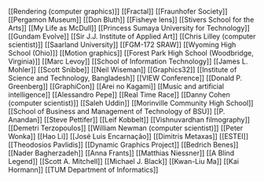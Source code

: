 [[Rendering (computer graphics)]]
[[Fractal]]
[[Fraunhofer Society]]
[[Pergamon Museum]]
[[Don Bluth]]
[[Fisheye lens]]
[[Stivers School for the Arts]]
[[My Life as McDull]]
[[Princess Sumaya University for Technology]]
[[Gundam Evolve]]
[[Sir J.J. Institute of Applied Art]]
[[Chris Lilley (computer scientist)]]
[[Saarland University]]
[[FGM-172 SRAW]]
[[Wyoming High School (Ohio)]]
[[Motion graphics]]
[[Forest Park High School (Woodbridge, Virginia)]]
[[Marc Levoy]]
[[School of Information Technology]]
[[James L. Mohler]]
[[Scott Snibbe]]
[[Neil Wiseman]]
[[Graphics32]]
[[Institute of Science and Technology, Bangladesh]]
[[VIEW Conference]]
[[Donald P. Greenberg]]
[[GraphiCon]]
[[Arei no Kagami]]
[[Music and artificial intelligence]]
[[Alessandro Pepe]]
[[Real Time Race]]
[[Danny Cohen (computer scientist)]]
[[Saleh Uddin]]
[[Morinville Community High School]]
[[School of Business and Management of Technology of BSU]]
[[P. Anandan]]
[[Steve Pettifer]]
[[Leif Kobbelt]]
[[Vishnuvardhan filmography]]
[[Demetri Terzopoulos]]
[[William Newman (computer scientist)]]
[[Peter Wonka]]
[[Hao Li]]
[[José Luis Encarnação]]
[[Dimitris Metaxas]]
[[ESTEI]]
[[Theodosios Pavlidis]]
[[Dynamic Graphics Project]]
[[Bedrich Benes]]
[[Nader Bagherzadeh]]
[[Anna Frants]]
[[Matthias Niessner]]
[[A Blind Legend]]
[[Scott A. Mitchell]]
[[Michael J. Black]]
[[Kwan-Liu Ma]]
[[Kai Hormann]]
[[TUM Department of Informatics]]
